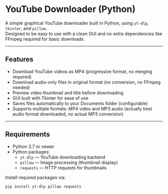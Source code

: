 # YouTube Downloader (Python)

A simple graphical YouTube downloader built in Python, using `yt-dlp`, `tkinter`, and `pillow`.  
Designed to be easy to use with a clean GUI and no extra dependencies like FFmpeg required for basic downloads.

---

## Features

- Download YouTube videos as MP4 (progressive format, no merging required)  
- Download audio-only files in original format (no conversion, no FFmpeg needed)  
- Preview video thumbnail and title before downloading  
- GUI built with Tkinter for ease of use  
- Saves files automatically to your Documents folder (configurable)  
- Supports multiple formats: MP4 video and MP3 audio (actually best audio format downloaded, no actual MP3 conversion)  

---

## Requirements

- Python 3.7 or newer  
- Python packages:
  - `yt-dlp` — YouTube downloading backend  
  - `pillow` — Image processing (thumbnail display)  
  - `requests` — HTTP requests for thumbnails

Install required packages via:

```bash
pip install yt-dlp pillow requests
